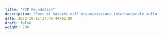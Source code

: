 ```yaml
---
title: "P2P Foundation"
description: "Post di Satoshi nell'organizzazione internazionale sullo studio, ricerca, documentazione e promozione delle tecnologie peer to peer"
date: 2022-10-11T17:40:44+02:00
draft: false
weight: 200
---
```


